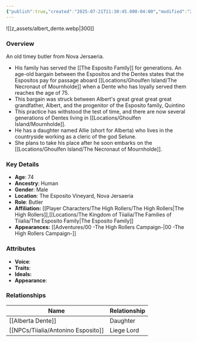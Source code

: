 ```yaml
---
{"publish":true,"created":"2025-07-21T11:30:45.000-04:00","modified":"2025-08-14T15:47:21.000-04:00","published":"2025-08-14T15:47:21.000-04:00","cssclasses":"","Age":"74","Ancestry":"Human","Gender":"Male","Location":["The Esposito Vineyard, Nova Jersaeria"],"Role":["Butler"],"Affiliation":["[[The High Rollers]]","[[Locations/The Kingdom of Tiialia/The Families of Tiialia/The Esposito Family]]"],"Appearances":["[[00 -The High Rollers Campaign-]]"]}
---
```



![[z_assets/albert_dente.webp|300]]

### Overview
An old timey butler from Nova Jersaeria.

- His family has served the [[The Esposito Family]] for generations. An age-old bargain between the Espositos and the Dentes states that the Espositos pay for passage aboard [[Locations/Ghoulfen Island/The Necronaut of Mournholde]] when a Dente who has loyally served them reaches the age of 75.
- This bargain was struck between Albert's great great great great grandfather, Albert, and the progenitor of the Esposito family, Quintino
- This practice has withstood the test of time, and there are now several generations of Dentes living in [[Locations/Ghoulfen Island/Mournholde]].
- He has a daughter named Allie (short for Alberta) who lives in the countryside working as a cleric of the god Selune.
- She plans to take his place after he soon embarks on the [[Locations/Ghoulfen Island/The Necronaut of Mournholde]].

### Key Details
- **Age**: 74
- **Ancestry**: Human
- **Gender**: Male
- **Location**: The Esposito Vineyard, Nova Jersaeria
- **Role**: Butler
- **Affiliation:** [[Player Characters/The High Rollers/The High Rollers\|The High Rollers]],[[Locations/The Kingdom of Tiialia/The Families of Tiialia/The Esposito Family\|The Esposito Family]]
- **Appearances:** [[Adventures/00 -The High Rollers Campaign-\|00 -The High Rollers Campaign-]]

### Attributes
- **Voice**: 
- **Traits**: 
- **Ideals:** 
- **Appearance**:

### Relationships

| Name                  | Relationship |
| --------------------- | ------------ |
| [[Alberta Dente]]     | Daughter     |
| [[NPCs/Tiialia/Antonino Esposito]] | Liege Lord   |

